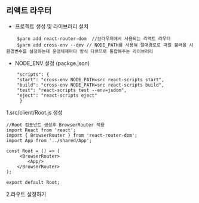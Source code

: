 ## 리액트 라우터


- 프로젝트 생성 및 라이브러리 설치

``` react
    $yarn add react-router-dom  //브라우저에서 사용되는 리액트 라우터  
    $yarn add cross-env --dev // NODE_PATH를 사용해 절대경로로 파일 불러올 시 환경변수를 설정하는데 운영체제마다 방식 다르므로 통합해주는 라이브러리  
```


- NODE_ENV 설정 (packge.json)

``` react
    "scripts": {  
    "start": "cross-env NODE_PATH=src react-scripts start",  
    "build": "cross-env NODE_PATH=src react-scripts build",  
    "test": "react-scripts test --env=jsdom",  
    "eject": "react-scripts eject"  
     }  
``` 


1.src/client/Root.js 생성

    //Root 컴포넌트 생성후 BrowserRouter 적용
    import React from 'react';
    import { BrowserRouter } from 'react-router-dom';
    import App from '../shared/App';

    const Root = () => (
         <BrowserRouter>
            <App/>
        </BrowserRouter>
    );

    export default Root;


2.라우트 설정하기 